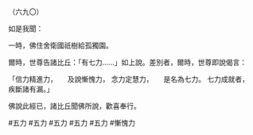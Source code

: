 （六九〇）

如是我聞：

一時，佛住舍衛國祇樹給孤獨園。

爾時，世尊告諸比丘：「有七力……」如上說。差別者，爾時，世尊即說偈言：

「信力精進力，　　及說慚愧力，
念力定慧力，　　是名為七力。
七力成就者，　　疾斷諸有漏。」

佛說此經已，諸比丘聞佛所說，歡喜奉行。



#五力
#五力
#五力
#五力
#五力
#慚愧力

